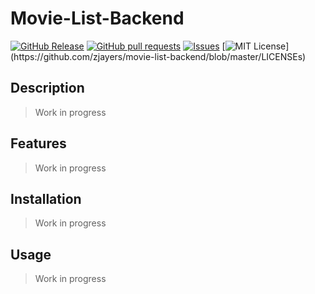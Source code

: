 # Movie-List-Backend
[![GitHub Release](https://img.shields.io/github/release/zjayers/movie-list-backend.svg?style=flat)]()
[![GitHub pull requests](https://img.shields.io/github/issues-pr/zjayers/movie-list-backend.svg?style=flat)]()
[![Issues](https://img.shields.io/github/issues-raw/zjayers/movie-list-backend.svg?maxAge=25000)](https://github.com/zjayers/movie-list-backend/issues)
[![MIT License](https://img.shields.io/apm/l/atomic-ui.svg?)](https://github.com/zjayers/movie-list-backend/blob/master/LICENSEs)

## Description

> Work in progress

## Features

> Work in progress

## Installation

> Work in progress

## Usage

> Work in progress